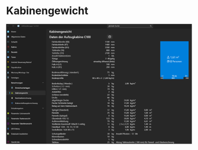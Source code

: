 # Kabinengewicht

![image](/LiftDataManager/Docs/HelpImages/image71.png)

[//]: # (Tags: Kabinengewicht | Kabinenabmessungen | Bodenausführung | Kabinenausstattung | Türgewicht)  
